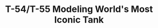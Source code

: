 ---
layout: product
title: "T-54/T-55 Modeling World's Most Iconic Tank "
price: "TBA" 
desc: "Knjiga"
img_path: "/assets/img/AK914.webp"
brand: "AK"
available: false
special_offer: false
new: false
soon: false
cat: "090000"
subcat: "090200"
subsubcat: "090202"
sifra: "AK914"
popular: false
spec: false
---